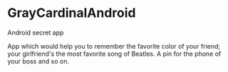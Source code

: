 GrayCardinalAndroid
===================

Android secret app


App which would help you to remember the favorite color of your friend; your girlfriend's the most favorite song of Beatles.
A pin for the phone of your boss and so on.
